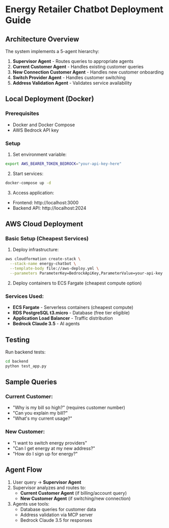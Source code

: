# Energy Retailer Chatbot Deployment Guide

## Architecture Overview

The system implements a 5-agent hierarchy:
1. **Supervisor Agent** - Routes queries to appropriate agents
2. **Current Customer Agent** - Handles existing customer queries
3. **New Connection Customer Agent** - Handles new customer onboarding
4. **Switch Provider Agent** - Handles customer switching
5. **Address Validation Agent** - Validates service availability

## Local Deployment (Docker)

### Prerequisites
- Docker and Docker Compose
- AWS Bedrock API key

### Setup
1. Set environment variable:
```bash
export AWS_BEARER_TOKEN_BEDROCK="your-api-key-here"
```

2. Start services:
```bash
docker-compose up -d
```

3. Access application:
- Frontend: http://localhost:3000
- Backend API: http://localhost:2024

## AWS Cloud Deployment

### Basic Setup (Cheapest Services)
1. Deploy infrastructure:
```bash
aws cloudformation create-stack \
  --stack-name energy-chatbot \
  --template-body file://aws-deploy.yml \
  --parameters ParameterKey=BedrockApiKey,ParameterValue=your-api-key
```

2. Deploy containers to ECS Fargate (cheapest compute option)

### Services Used:
- **ECS Fargate** - Serverless containers (cheapest compute)
- **RDS PostgreSQL t3.micro** - Database (free tier eligible)
- **Application Load Balancer** - Traffic distribution
- **Bedrock Claude 3.5** - AI agents

## Testing

Run backend tests:
```bash
cd backend
python test_app.py
```

## Sample Queries

### Current Customer:
- "Why is my bill so high?" (requires customer number)
- "Can you explain my bill?"
- "What's my current usage?"

### New Customer:
- "I want to switch energy providers"
- "Can I get energy at my new address?"
- "How do I sign up for energy?"

## Agent Flow

1. User query → **Supervisor Agent**
2. Supervisor analyzes and routes to:
   - **Current Customer Agent** (if billing/account query)
   - **New Customer Agent** (if switching/new connection)
3. Agents use tools:
   - Database queries for customer data
   - Address validation via MCP server
   - Bedrock Claude 3.5 for responses